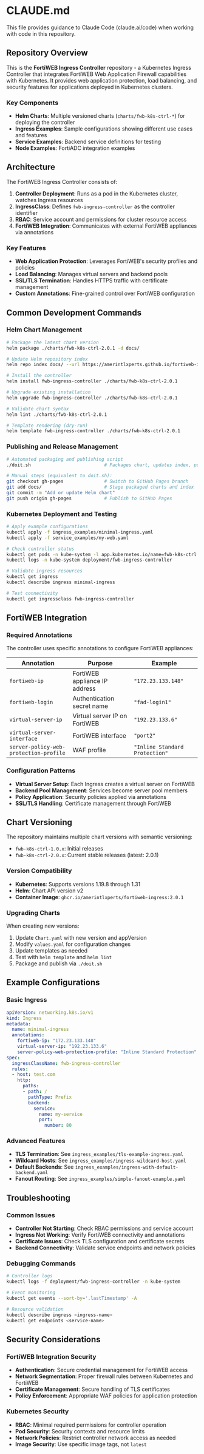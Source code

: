 # CLAUDE.md

This file provides guidance to Claude Code (claude.ai/code) when working with code in this repository.

## Repository Overview

This is the **FortiWEB Ingress Controller** repository - a Kubernetes Ingress Controller that integrates FortiWEB Web Application Firewall capabilities with Kubernetes. It provides web application protection, load balancing, and security features for applications deployed in Kubernetes clusters.

### Key Components
- **Helm Charts**: Multiple versioned charts (`charts/fwb-k8s-ctrl-*`) for deploying the controller
- **Ingress Examples**: Sample configurations showing different use cases and features
- **Service Examples**: Backend service definitions for testing
- **Node Examples**: FortiADC integration examples

## Architecture

The FortiWEB Ingress Controller consists of:

1. **Controller Deployment**: Runs as a pod in the Kubernetes cluster, watches Ingress resources
2. **IngressClass**: Defines `fwb-ingress-controller` as the controller identifier  
3. **RBAC**: Service account and permissions for cluster resource access
4. **FortiWEB Integration**: Communicates with external FortiWEB appliances via annotations

### Key Features
- **Web Application Protection**: Leverages FortiWEB's security profiles and policies
- **Load Balancing**: Manages virtual servers and backend pools
- **SSL/TLS Termination**: Handles HTTPS traffic with certificate management
- **Custom Annotations**: Fine-grained control over FortiWEB configuration

## Common Development Commands

### Helm Chart Management
```bash
# Package the latest chart version
helm package ./charts/fwb-k8s-ctrl-2.0.1 -d docs/

# Update Helm repository index
helm repo index docs/ --url https://amerintlxperts.github.io/fortiweb-ingress/

# Install the controller
helm install fwb-ingress-controller ./charts/fwb-k8s-ctrl-2.0.1

# Upgrade existing installation
helm upgrade fwb-ingress-controller ./charts/fwb-k8s-ctrl-2.0.1

# Validate chart syntax
helm lint ./charts/fwb-k8s-ctrl-2.0.1

# Template rendering (dry-run)
helm template fwb-ingress-controller ./charts/fwb-k8s-ctrl-2.0.1
```

### Publishing and Release Management
```bash
# Automated packaging and publishing script
./doit.sh                           # Packages chart, updates index, pushes to gh-pages

# Manual steps (equivalent to doit.sh):
git checkout gh-pages               # Switch to GitHub Pages branch
git add docs/                       # Stage packaged charts and index
git commit -m "Add or update Helm chart"
git push origin gh-pages            # Publish to GitHub Pages
```

### Kubernetes Deployment and Testing
```bash
# Apply example configurations
kubectl apply -f ingress_examples/minimal-ingress.yaml
kubectl apply -f service_examples/my-web.yaml

# Check controller status
kubectl get pods -n kube-system -l app.kubernetes.io/name=fwb-k8s-ctrl
kubectl logs -n kube-system deployment/fwb-ingress-controller

# Validate ingress resources
kubectl get ingress
kubectl describe ingress minimal-ingress

# Test connectivity
kubectl get ingressclass fwb-ingress-controller
```

## FortiWEB Integration

### Required Annotations
The controller uses specific annotations to configure FortiWEB appliances:

| Annotation | Purpose | Example |
|------------|---------|---------|
| `fortiweb-ip` | FortiWEB appliance IP address | `"172.23.133.148"` |
| `fortiweb-login` | Authentication secret name | `"fad-login1"` |
| `virtual-server-ip` | Virtual server IP on FortiWEB | `"192.23.133.6"` |
| `virtual-server-interface` | FortiWEB interface | `"port2"` |
| `server-policy-web-protection-profile` | WAF profile | `"Inline Standard Protection"` |

### Configuration Patterns
- **Virtual Server Setup**: Each Ingress creates a virtual server on FortiWEB
- **Backend Pool Management**: Services become server pool members
- **Policy Application**: Security policies applied via annotations
- **SSL/TLS Handling**: Certificate management through FortiWEB

## Chart Versioning

The repository maintains multiple chart versions with semantic versioning:
- `fwb-k8s-ctrl-1.0.x`: Initial releases
- `fwb-k8s-ctrl-2.0.x`: Current stable releases (latest: 2.0.1)

### Version Compatibility
- **Kubernetes**: Supports versions 1.19.8 through 1.31
- **Helm**: Chart API version v2
- **Container Image**: `ghcr.io/amerintlxperts/fortiweb-ingress:2.0.1`

### Upgrading Charts
When creating new versions:
1. Update `Chart.yaml` with new version and appVersion
2. Modify `values.yaml` for configuration changes  
3. Update templates as needed
4. Test with `helm template` and `helm lint`
5. Package and publish via `./doit.sh`

## Example Configurations

### Basic Ingress
```yaml
apiVersion: networking.k8s.io/v1
kind: Ingress
metadata:
  name: minimal-ingress
  annotations:
    fortiweb-ip: "172.23.133.148"
    virtual-server-ip: "192.23.133.6"
    server-policy-web-protection-profile: "Inline Standard Protection"
spec:
  ingressClassName: fwb-ingress-controller
  rules:
  - host: test.com
    http:
      paths:
      - path: /
        pathType: Prefix
        backend:
          service:
            name: my-service
            port:
              number: 80
```

### Advanced Features
- **TLS Termination**: See `ingress_examples/tls-example-ingress.yaml`
- **Wildcard Hosts**: See `ingress_examples/ingress-wildcard-host.yaml`
- **Default Backends**: See `ingress_examples/ingress-with-default-backend.yaml`
- **Fanout Routing**: See `ingress_examples/simple-fanout-example.yaml`

## Troubleshooting

### Common Issues
- **Controller Not Starting**: Check RBAC permissions and service account
- **Ingress Not Working**: Verify FortiWEB connectivity and annotations
- **Certificate Issues**: Check TLS configuration and certificate secrets
- **Backend Connectivity**: Validate service endpoints and network policies

### Debugging Commands
```bash
# Controller logs
kubectl logs -f deployment/fwb-ingress-controller -n kube-system

# Event monitoring
kubectl get events --sort-by='.lastTimestamp' -A

# Resource validation
kubectl describe ingress <ingress-name>
kubectl get endpoints <service-name>
```

## Security Considerations

### FortiWEB Integration Security
- **Authentication**: Secure credential management for FortiWEB access
- **Network Segmentation**: Proper firewall rules between Kubernetes and FortiWEB
- **Certificate Management**: Secure handling of TLS certificates
- **Policy Enforcement**: Appropriate WAF policies for application protection

### Kubernetes Security
- **RBAC**: Minimal required permissions for controller operation
- **Pod Security**: Security contexts and resource limits
- **Network Policies**: Restrict controller network access as needed
- **Image Security**: Use specific image tags, not `latest`